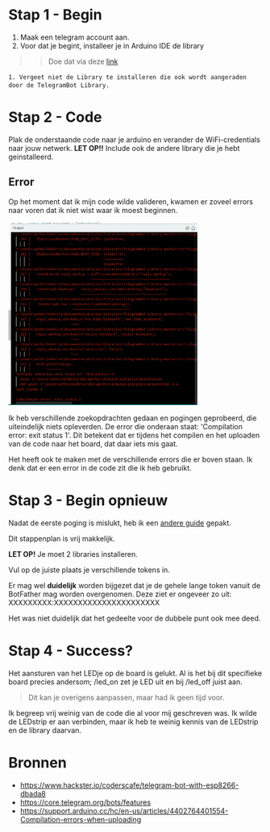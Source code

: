 # Stap 1 - Begin
1. Maak een telegram account aan. 
2. Voor dat je begint, installeer je in Arduino IDE de library
>> Doe dat via deze [link](https://github.com/CasaJasmina/TelegramBot-Library)
    
    1. Vergeet niet de Library te installeren die ook wordt aangeraden door de TelegramBot Library. 

# Stap 2 - Code
Plak de onderstaande code naar je arduino en verander de WiFi-credentials naar jouw netwerk.
**LET OP!!** Include ook de andere library die je hebt geinstalleerd.

## Error
Op het moment dat ik mijn code wilde valideren, kwamen er zoveel errors naar voren dat ik niet wist waar ik moest beginnen. 

<img src="img\errors.png" width="375px" alt="error overload">

Ik heb verschillende zoekopdrachten gedaan en pogingen geprobeerd, die uiteindelijk niets opleverden. 
De error die onderaan staat: 'Compilation error: exit status 1'. 
Dit betekent dat er tijdens het compilen en het uploaden van de code naar het board, dat daar iets mis gaat. 

Het heeft ook te maken met de verschillende errors die er boven staan. Ik denk dat er een error in de code zit die ik heb gebruikt.

# Stap 3 - Begin opnieuw
Nadat de eerste poging is mislukt, heb ik een [andere guide](https://randomnerdtutorials.com/telegram-control-esp32-esp8266-nodemcu-outputs/) gepakt. 

Dit stappenplan is vrij makkelijk. 

**LET OP!** Je moet 2 libraries installeren. 

Vul op de juiste plaats je verschillende tokens in. 

Er mag wel **duidelijk** worden bijgezet dat je de gehele lange token vanuit de BotFather mag worden overgenomen. Deze ziet er ongeveer zo uit: XXXXXXXXX:XXXXXXXXXXXXXXXXXXXXXX

Het was niet duidelijk dat het gedeelte voor de dubbele punt ook mee deed. 

# Stap 4 - Success?
Het aansturen van het LEDje op de board is gelukt. Al is het bij dit specifieke board precies andersom; /led_on zet je LED uit en bij /led_off juist aan. 
>Dit kan je overigens aanpassen, maar had ik geen tijd voor. 

Ik begreep vrij weinig van de code die al voor mij geschreven was. Ik wilde de LEDstrip er aan verbinden, maar ik heb te weinig kennis van de LEDstrip en de library daarvan. 







# Bronnen
- https://www.hackster.io/coderscafe/telegram-bot-with-esp8266-dbada8
- https://core.telegram.org/bots/features
- https://support.arduino.cc/hc/en-us/articles/4402764401554-Compilation-errors-when-uploading
